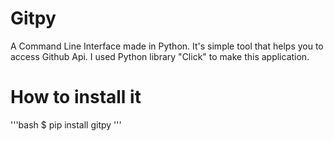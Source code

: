 # Gitpy
A Command Line Interface made in Python. It's simple tool that helps you to access Github Api.
I used Python library "Click" to make this application.


# How to install it
'''bash
$ pip install gitpy
'''
